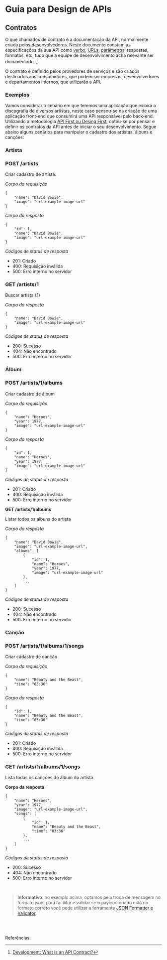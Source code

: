 # Guia para Design de APIs

## Contratos

O que chamados de contrato é a documentação da API, normalmente criada pelos desenvolvedores. Neste documento constam as especificações da sua API como [verbo](http-verbs.md), [URLs](urls.md), [parâmetros](parameters.md), respostas, formatos, etc, tudo que a equipe de desenvolvimento acha relevante ser documentado. [^1]

O contrato é definido pelos provedores de serviços e são criados destinados aos consumidores, que podem ser empresas, desenvolvedores e departamentos internos, que utilizarão a API.

### Exemplos

Vamos considerar o cenário em que teremos uma aplicação que exibirá a discografia de diversos artistas, neste caso pensou-se na criação de uma aplicação front-end que consumirá uma API responsável pelo back-end. Utilizando a metodologia [API First ou Desing First](desing-firts.md), optou-se por pensar e definir os contratos da API antes de iniciar o seu desenvolvimento. Segue abaixo alguns cenários para manipular o cadastro dos artistas, álbuns e canções:


### Artista

### POST /artists

Criar cadastro de artista.

*Corpo da requisição*
```
{
    "name": "David Bowie",
    "image": "url-example-image-url"
}
```

*Corpo da resposta*
```
{
    "id": 1,
    "name": "David Bowie",
    "image": "url-example-image-url"
}
```

*Códigos de status de resposta*

- 201: Criado
- 400: Requisição inválida
- 500: Erro interno no servidor

### GET /artists/1

Buscar artista {1}

*Corpo da resposta*

```
{
    "name": "David Bowie",
    "image": "url-example-image-url"
}
```

*Códigos de status de resposta*

- 200: Sucesso
- 404: Não encontrado
- 500: Erro interno no servidor

### Álbum

### POST /artists/1/albums

Criar cadastro de álbum

*Corpo da requisição*
```
{
    "name": "Heroes",
    "year": 1977,
    "image": "url-example-image-url"
}
```

*Corpo da resposta*
```
{
    "id": 1,
    "name": "Heroes",
    "year": 1977,
    "image": "url-example-image-url"
}
```

*Códigos de status de resposta*

- 201: Criado
- 400: Requisição inválida
- 500: Erro interno no servidor

**GET /artists/1/albums**

Listar todos os álbuns do artista

*Corpo da resposta*
```
{
    "name": "David Bowie",
    "image": "url-example-image-url",
    "albums": [
        {
            "id": 1,
            "name": "Heroes",
            "year": 1977,
            "image": "url-example-image-url"
        },
        ...
    ]
}
```

*Códigos de status de resposta*

- 200: Sucesso
- 404: Não encontrado
- 500: Erro interno no servidor

### Canção

### POST /artists/1/albums/1/songs

Criar cadastro de canção

*Corpo da requisição*
```
{
    "name": "Beauty and the Beast",
    "time": "03:36"
}
```

*Corpo da resposta*
```
{
    "id": 1,
    "name": "Beauty and the Beast",
    "time": "03:36"
}
```

*Códigos de status de resposta*

- 201: Criado
- 400: Requisição inválida
- 500: Erro interno no servidor

### GET /artists/1/albums/1/songs

Lista todas os canções do álbum do artista

**Corpo da resposta**
```
{
    "name": "Heroes",
    "year": 1977,
    "image": "url-example-image-url",
    "songs": [
        {
            "id": 1,
            "name": "Beauty and the Beast",
            "time": "03:36"
        },
        ...
    ]
}
```

*Códigos de status de resposta*

- 200: Sucesso
- 404: Não encontrado
- 500: Erro interno no servidor

<br>

> **Informativo**: no exemplo acima, optamos pela troca de mensagem no formato json, para facilitar e validar se o payload criado está no formato correto você pode utilizar a ferramenta [JSON Formatter e Validator](https://jsonformatter.curiousconcept.com/).

<br><br>

Referências:

[^1]: [Development: What is an API Contract?](https://lazaroibanez.com/development-what-is-an-api-contract-683ced58e06f)
